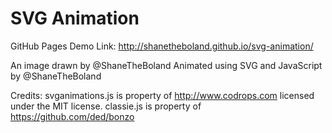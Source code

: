 SVG Animation
=========

GitHub Pages Demo Link: http://shanetheboland.github.io/svg-animation/

An image drawn by @ShaneTheBoland
Animated using SVG and JavaScript by @ShaneTheBoland

Credits: 
svganimations.js is property of http://www.codrops.com licensed under the MIT license.
classie.js is property of https://github.com/ded/bonzo